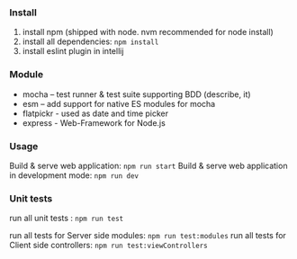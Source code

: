 ### Install

1. install npm (shipped with node. nvm recommended for node install)
1. install all dependencies: `npm install`
1. install eslint plugin in intellij

### Module
- mocha – test runner & test suite supporting BDD (describe, it)
- esm – add support for native ES modules for mocha
- flatpickr - used as date and time picker
- express -  Web-Framework for Node.js



### Usage
Build & serve web application: `npm run start`
Build & serve web application in development mode: `npm run dev`

### Unit tests
run all unit tests : `npm run test`

run all tests for Server side modules: `npm run test:modules`
run all tests for Client side controllers: `npm run test:viewControllers`


